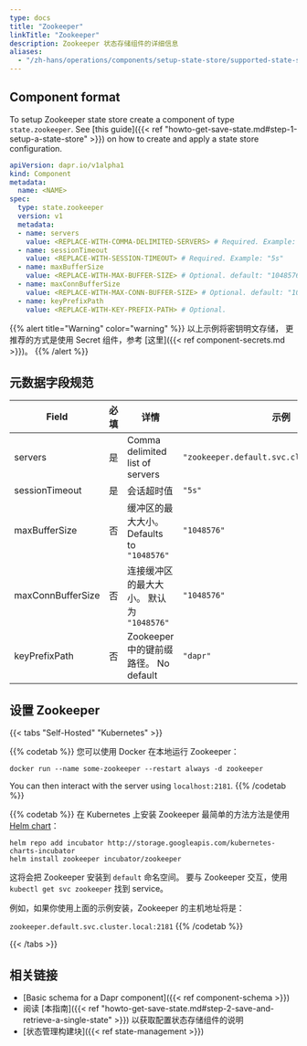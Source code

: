 ```yaml
---
type: docs
title: "Zookeeper"
linkTitle: "Zookeeper"
description: Zookeeper 状态存储组件的详细信息
aliases:
  - "/zh-hans/operations/components/setup-state-store/supported-state-stores/setup-zookeeper/"
---
```


## Component format

To setup Zookeeper state store create a component of type `state.zookeeper`. See [this guide]({{< ref "howto-get-save-state.md#step-1-setup-a-state-store" >}}) on how to create and apply a state store configuration.

```yaml
apiVersion: dapr.io/v1alpha1
kind: Component
metadata:
  name: <NAME>
spec:
  type: state.zookeeper
  version: v1
  metadata:
  - name: servers
    value: <REPLACE-WITH-COMMA-DELIMITED-SERVERS> # Required. Example: "zookeeper.default.svc.cluster.local:2181"
  - name: sessionTimeout
    value: <REPLACE-WITH-SESSION-TIMEOUT> # Required. Example: "5s"
  - name: maxBufferSize
    value: <REPLACE-WITH-MAX-BUFFER-SIZE> # Optional. default: "1048576"
  - name: maxConnBufferSize
    value: <REPLACE-WITH-MAX-CONN-BUFFER-SIZE> # Optional. default: "1048576"
  - name: keyPrefixPath
    value: <REPLACE-WITH-KEY-PREFIX-PATH> # Optional.
```

{{% alert title="Warning" color="warning" %}}
以上示例将密钥明文存储， 更推荐的方式是使用 Secret 组件，参考 [这里]({{< ref component-secrets.md >}})。
{{% /alert %}}

## 元数据字段规范

| Field             | 必填 | 详情                                | 示例                                           |
| ----------------- |:--:| --------------------------------- | -------------------------------------------- |
| servers           | 是  | Comma delimited list of servers   | `"zookeeper.default.svc.cluster.local:2181"` |
| sessionTimeout    | 是  | 会话超时值                             | `"5s"`                                       |
| maxBufferSize     | 否  | 缓冲区的最大大小。 Defaults to `"1048576"` | `"1048576"`                                  |
| maxConnBufferSize | 否  | 连接缓冲区的最大大小。 默认为 `"1048576"`       | `"1048576"`                                  |
| keyPrefixPath     | 否  | Zookeeper 中的键前缀路径。 No default     | `"dapr"`                                     |

## 设置 Zookeeper

{{< tabs "Self-Hosted" "Kubernetes" >}}

{{% codetab %}}
您可以使用 Docker 在本地运行 Zookeeper：

```
docker run --name some-zookeeper --restart always -d zookeeper
```

You can then interact with the server using `localhost:2181`.
{{% /codetab %}}

{{% codetab %}}
在 Kubernetes 上安装 Zookeeper 最简单的方法方法是使用 [Helm chart](https://github.com/helm/charts/tree/master/incubator/zookeeper)：

```
helm repo add incubator http://storage.googleapis.com/kubernetes-charts-incubator
helm install zookeeper incubator/zookeeper
```

这将会把 Zookeeper 安装到 `default` 命名空间。 要与 Zookeeper 交互，使用 `kubectl get svc zookeeper` 找到 service。

例如，如果你使用上面的示例安装，Zookeeper 的主机地址将是：

`zookeeper.default.svc.cluster.local:2181`
{{% /codetab %}}

{{< /tabs >}}


## 相关链接
- [Basic schema for a Dapr component]({{< ref component-schema >}})
- 阅读 [本指南]({{< ref "howto-get-save-state.md#step-2-save-and-retrieve-a-single-state" >}}) 以获取配置状态存储组件的说明
- [状态管理构建块]({{< ref state-management >}})
